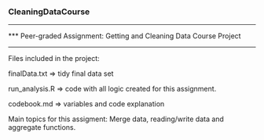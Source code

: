 ### CleaningDataCourse
**********************************************************************
*** Peer-graded Assignment: Getting and Cleaning Data Course Project
**********************************************************************

Files included in the project:

 finalData.txt => tidy final data set
	
 run_analysis.R => code with all logic created for this assignment.
 
 codebook.md => variables and code explanation

 Main topics for this assigment:
	Merge data, reading/write data and aggregate functions.
